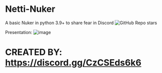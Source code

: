 # Netti-Nuker
A basic Nuker in python 3.9+ to share fear in Discord
![GitHub Repo stars](https://img.shields.io/github/stars/haxnetting/Netti-Nuker)

Presentation:
![image](https://github.com/haxnetting/Netti-Nuker/assets/87181561/d6119010-8e05-4a08-9e78-73ef79816fe3)
# CREATED BY: https://discord.gg/CzCSEds6k6
